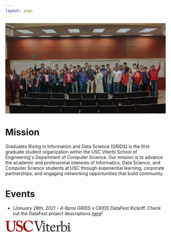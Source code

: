 ```yaml
---
layout: page
---
```


![alt-text](/assets/img/grids_group_photo_new.jpg "GRIDS group photo")

# Mission

Graduates Rising in Information and Data Science (GRIDS) is the first graduate student organization within the USC Viterbi School of Engineering's Department of Computer Science. Our mission is to advance the academic and professional interests of Informatics, Data Science, and Computer Science students at USC through experiential learning, corporate partnerships, and engaging networking opportunities that build community.

# Events

- *(January 28th, 2021 - 4-6pm)* GRIDS x CKIDS DataFest Kickoff. Check out the DataFest project descriptions [here](https://drive.google.com/file/d/1TC1fV8Q0-FMtkbOSCZ8W23-Cmlt1Leq7/view?usp=sharing)!




![alt-text](/assets/img/USC_Viterbi_logo.png "USC Viterbi")
